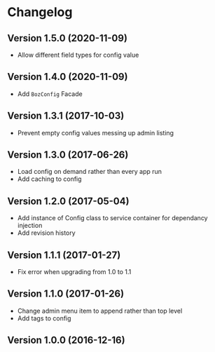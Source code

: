 # Changelog

## Version 1.5.0 (2020-11-09)
- Allow different field types for config value

## Version 1.4.0 (2020-11-09)
- Add `BozConfig` Facade

## Version 1.3.1 (2017-10-03)
- Prevent empty config values messing up admin listing

## Version 1.3.0 (2017-06-26)
- Load config on demand rather than every app run
- Add caching to config

## Version 1.2.0 (2017-05-04)
- Add instance of Config class to service container for dependancy injection
- Add revision history

## Version 1.1.1 (2017-01-27)
- Fix error when upgrading from 1.0 to 1.1

## Version 1.1.0 (2017-01-26)
- Change admin menu item to append rather than top level
- Add tags to config

## Version 1.0.0 (2016-12-16)
